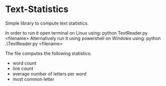 # Text-Statistics
Simple library to compute text statistics.

In order to run it open terminal on Linux using: python TextReader.py \<filename\> 
Alternatively run it using powershell on Windows using: python .\TextReader.py \<filename\> 

The file computes the following statistics:
- word count 
- line count
- average number of letters per word
- most common letter 
